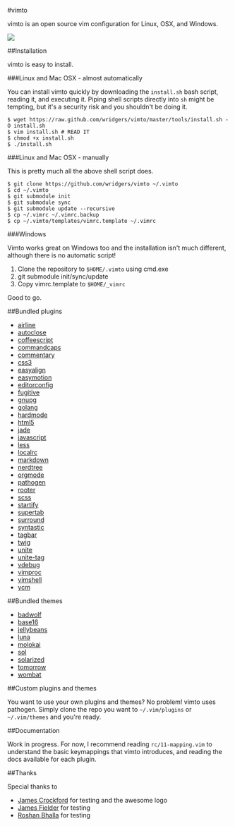 #vimto

vimto is an open source vim configuration for Linux, OSX, and Windows.

![](http://www.wor.io/vimto.png)

##Installation

vimto is easy to install.

###Linux and Mac OSX - almost automatically

You can install vimto quickly by downloading the `install.sh` bash script,
reading it, and executing it. Piping shell scripts directly into `sh` might be
tempting, but it's a security risk and you shouldn't be doing it.

    $ wget https://raw.github.com/wridgers/vimto/master/tools/install.sh -O install.sh
    $ vim install.sh # READ IT
    $ chmod +x install.sh
    $ ./install.sh

###Linux and Mac OSX - manually

This is pretty much all the above shell script does.

    $ git clone https://github.com/wridgers/vimto ~/.vimto
    $ cd ~/.vimto
    $ git submodule init
    $ git submodule sync
    $ git submodule update --recursive
    $ cp ~/.vimrc ~/.vimrc.backup
    $ cp ~/.vimto/templates/vimrc.template ~/.vimrc

###Windows

Vimto works great on Windows too and the installation isn't much different, although there is no automatic script!

  1. Clone the repository to `$HOME/.vimto` using cmd.exe
  2. git submodule init/sync/update
  3. Copy vimrc.template to `$HOME/_vimrc`

Good to go.

##Bundled plugins

  - [airline](https://github.com/bling/vim-airline)
  - [autoclose](https://github.com/Townk/vim-autoclose)
  - [coffeescript](https://github.com/kchmck/vim-coffee-script)
  - [commandcaps](https://github.com/takac/vim-commandcaps)
  - [commentary](https://github.com/tpope/vim-commentary)
  - [css3](https://github.com/hail2u/vim-css3-syntax)
  - [easyalign](https://github.com/junegunn/vim-easy-align)
  - [easymotion](https://github.com/Lokaltog/vim-easymotion)
  - [editorconfig](https://github.com/editorconfig/editorconfig-vim)
  - [fugitive](https://github.com/tpope/vim-fugitive)
  - [gnupg](https://github.com/jamessan/vim-gnupg)
  - [golang](https://github.com/jnwhiteh/vim-golang)
  - [hardmode](https://github.com/wikitopian/hardmode)
  - [html5](https://github.com/othree/html5.vim)
  - [jade](https://github.com/digitaltoad/vim-jade)
  - [javascript](https://github.com/pangloss/vim-javascript)
  - [less](https://github.com/groenewege/vim-less)
  - [localrc](https://github.com/thinca/vim-localrc)
  - [markdown](https://github.com/tpope/vim-markdown)
  - [nerdtree](https://github.com/scrooloose/nerdtree)
  - [orgmode](https://github.com/jceb/vim-orgmode.git)
  - [pathogen](https://github.com/tpope/vim-pathogen)
  - [rooter](https://github.com/airblade/vim-rooter)
  - [scss](https://github.com/cakebaker/scss-syntax.vim)
  - [startify](https://github.com/mhinz/vim-startify)
  - [supertab](https://github.com/ervandew/supertab)
  - [surround](https://github.com/tpope/vim-surround)
  - [syntastic](https://github.com/scrooloose/syntastic)
  - [tagbar](https://github.com/majutsushi/tagbar)
  - [twig](https://github.com/beyondwords/vim-twig)
  - [unite](https://github.com/Shougo/unite.vim)
  - [unite-tag](https://github.com/tsukkee/unite-tag)
  - [vdebug](https://github.com/joonty/vdebug)
  - [vimproc](https://github.com/Shougo/vimproc.vim)
  - [vimshell](https://github.com/Shougo/vimshell.vim)
  - [ycm](https://github.com/Valloric/YouCompleteMe)

##Bundled themes

  - [badwolf](https://github.com/sjl/badwolf)
  - [base16](https://github.com/chriskempson/base16-vim)
  - [jellybeans](https://github.com/nanotech/jellybeans.vim)
  - [luna](https://github.com/Pychimp/vim-luna)
  - [molokai](https://github.com/tomasr/molokai)
  - [sol](https://github.com/Pychimp/vim-sol)
  - [solarized](https://github.com/altercation/vim-colors-solarized)
  - [tomorrow](https://github.com/chriskempson/vim-tomorrow-theme)
  - [wombat](https://github.com/vim-scripts/wombat256.vim)

##Custom plugins and themes

You want to use your own plugins and themes? No problem! vimto uses pathogen.
Simply clone the repo you want to `~/.vim/plugins` or `~/.vim/themes` and
you're ready.

##Documentation

Work in progress. For now, I recommend reading `rc/11-mapping.vim` to
understand the basic keymappings that vimto introduces, and reading the docs
available for each plugin.

##Thanks

Special thanks to

  - [James Crockford](https://github.com/JamesCrockford) for testing and the awesome logo
  - [James Fielder](https://github.com/jamesfielder) for testing
  - [Roshan Bhalla](https://github.com/rbhalla) for testing
